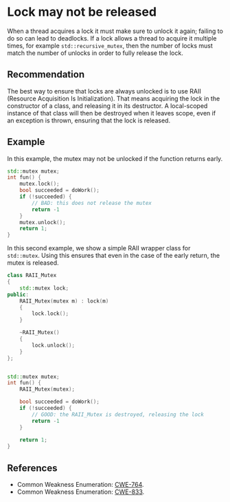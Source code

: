 # Lock may not be released
When a thread acquires a lock it must make sure to unlock it again; failing to do so can lead to deadlocks. If a lock allows a thread to acquire it multiple times, for example `std::recursive_mutex`, then the number of locks must match the number of unlocks in order to fully release the lock.


## Recommendation
The best way to ensure that locks are always unlocked is to use RAII (Resource Acquisition Is Initialization). That means acquiring the lock in the constructor of a class, and releasing it in its destructor. A local-scoped instance of that class will then be destroyed when it leaves scope, even if an exception is thrown, ensuring that the lock is released.


## Example
In this example, the mutex may not be unlocked if the function returns early.


```cpp
std::mutex mutex;
int fun() {
	mutex.lock();
	bool succeeded = doWork();
	if (!succeeded) {
		// BAD: this does not release the mutex
		return -1
	}
	mutex.unlock();
	return 1;
}

```
In this second example, we show a simple RAII wrapper class for `std::mutex`. Using this ensures that even in the case of the early return, the mutex is released.


```cpp
class RAII_Mutex
{
	std::mutex lock;
public:
	RAII_Mutex(mutex m) : lock(m)
	{
		lock.lock();
	}

	~RAII_Mutex()
	{
		lock.unlock();
	}
};


std::mutex mutex;
int fun() {
	RAII_Mutex(mutex);

	bool succeeded = doWork();
	if (!succeeded) {
		// GOOD: the RAII_Mutex is destroyed, releasing the lock
		return -1
	}
	
	return 1;
}
```

## References
* Common Weakness Enumeration: [CWE-764](https://cwe.mitre.org/data/definitions/764.html).
* Common Weakness Enumeration: [CWE-833](https://cwe.mitre.org/data/definitions/833.html).
